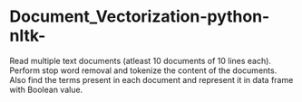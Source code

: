 # Document_Vectorization-python-nltk-
Read multiple text documents (atleast 10 documents of 10 lines each).
Perform stop word removal and tokenize the content of the documents.
Also find the terms present in each document and represent it in data frame with Boolean value.
